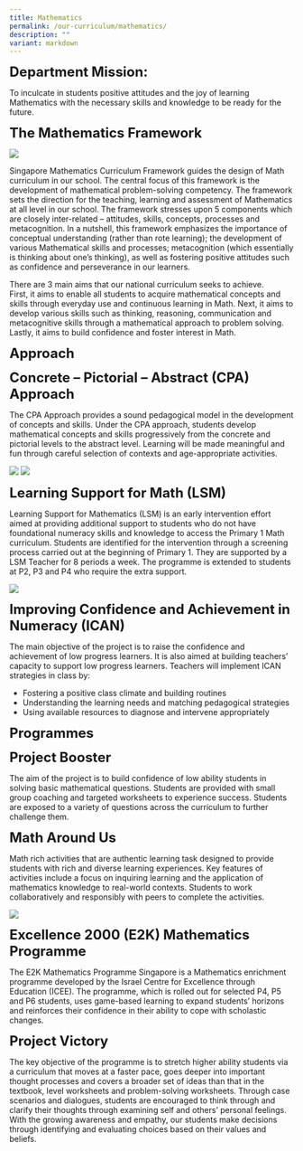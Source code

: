 ```yaml
---
title: Mathematics
permalink: /our-curriculum/mathematics/
description: ""
variant: markdown
---
```



**<font size="5">Department Mission:</font>**

To inculcate in students positive attitudes and the joy of learning Mathematics with the necessary skills and knowledge to be ready for the future.

**<font size="5">The Mathematics Framework</font>**

![](/images/MA_Problem_Solving.png)







Singapore Mathematics Curriculum Framework guides the design of Math curriculum in our school. The central focus of this framework is the development of mathematical problem-solving competency. The framework sets the direction for the teaching, learning and assessment of Mathematics at all level in our school. The framework stresses upon 5 components which are closely inter-related – attitudes, skills, concepts, processes and metacognition. In a nutshell, this framework emphasizes the importance of conceptual understanding (rather than rote learning); the development of various Mathematical skills and processes; metacognition (which essentially is thinking about one’s thinking), as well as fostering positive attitudes such as confidence and perseverance in our learners.

There are 3 main aims that our national curriculum seeks to achieve.  
First, it aims to enable all students to acquire mathematical concepts and skills through everyday use and continuous learning in Math. Next, it aims to develop various skills such as thinking, reasoning, communication and metacognitive skills through a mathematical approach to problem solving. Lastly, it aims to build confidence and foster interest in Math.


**<font size="5">**Approach**</font>**

**<font size="5">**Concrete – Pictorial – Abstract (CPA) Approach**</font>**

The CPA Approach provides a sound pedagogical model in the development of concepts and skills. Under the CPA approach, students develop mathematical concepts and skills progressively from the concrete and pictorial levels to the abstract level. Learning will be made meaningful and fun through careful selection of contexts and age-appropriate activities.

![](/images/CPA1.jpg) 
![](/images/CPA2.jpg)

**<font size="5">**Learning Support for Math (LSM)**</font>**
  
Learning Support for Mathematics (LSM) is an early intervention effort aimed at providing additional support to students who do not have foundational numeracy skills and knowledge to access the Primary 1 Math curriculum. Students are identified for the intervention through a screening process carried out at the beginning of Primary 1. They are supported by a LSM Teacher for 8 periods a week. The programme is extended to students at P2, P3 and P4 who require the extra support.

![](/images/LSM1.jpg)

**<font size="5">**Improving Confidence and Achievement in Numeracy (ICAN)**</font>**

The main objective of the project is to raise the confidence and achievement of low progress learners. It is also aimed at building teachers’ capacity to support low progress learners. Teachers will implement ICAN strategies in class by:

*   Fostering a positive class climate and building routines
*   Understanding the learning needs and matching pedagogical strategies
*   Using available resources to diagnose and intervene appropriately
 
**<font size="5">**Programmes**</font>**

**<font size="5">**Project Booster**</font>**

The aim of the project is to build confidence of low ability students in solving basic mathematical questions. Students are provided with small group coaching and targeted worksheets to experience success. Students are exposed to a variety of questions across the curriculum to further challenge them.

**<font size="5">**Math Around Us**</font>**

Math rich activities that are authentic learning task designed to provide students with rich and diverse learning experiences.
Key features of activities include a focus on inquiring learning and the application of mathematics knowledge to real-world contexts. Students to work collaboratively and responsibly with peers to complete the activities.

![](/images/MA_Around_Us.png)

**<font size="5">**Excellence 2000 (E2K) Mathematics Programme**</font>**

The E2K Mathematics Programme Singapore is a Mathematics enrichment programme developed by the Israel Centre for Excellence through Education (ICEE). The programme, which is rolled out for selected P4, P5 and P6 students, uses game-based learning to expand students’ horizons and reinforces their confidence in their ability to cope with scholastic changes.

**<font size="5">**Project Victory**</font>**

The key objective of the programme is to stretch higher ability students via a curriculum that moves at a faster pace, goes deeper into important thought processes and covers a broader set of ideas than that in the textbook, level worksheets and problem-solving worksheets.
Through case scenarios and dialogues, students are encouraged to think through and clarify their thoughts through examining self and others’ personal feelings. With the growing awareness and empathy, our students make decisions through identifying and evaluating choices based on their values and beliefs.
